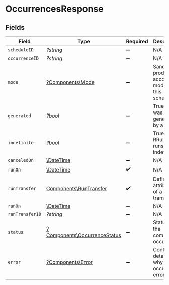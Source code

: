 # OccurrencesResponse


## Fields

| Field                                                                       | Type                                                                        | Required                                                                    | Description                                                                 | Example                                                                     |
| --------------------------------------------------------------------------- | --------------------------------------------------------------------------- | --------------------------------------------------------------------------- | --------------------------------------------------------------------------- | --------------------------------------------------------------------------- |
| `scheduleID`                                                                | *?string*                                                                   | :heavy_minus_sign:                                                          | N/A                                                                         |                                                                             |
| `occurrenceID`                                                              | *?string*                                                                   | :heavy_minus_sign:                                                          | N/A                                                                         |                                                                             |
| `mode`                                                                      | [?Components\Mode](../../Models/Components/Mode.md)                         | :heavy_minus_sign:                                                          | Sandbox or production account mode of this schedule.                        | production                                                                  |
| `generated`                                                                 | *?bool*                                                                     | :heavy_minus_sign:                                                          | True if this was generated by a RRule.                                      |                                                                             |
| `indefinite`                                                                | *?bool*                                                                     | :heavy_minus_sign:                                                          | True if the RRule set runs indefinitely.                                    |                                                                             |
| `canceledOn`                                                                | [\DateTime](https://www.php.net/manual/en/class.datetime.php)               | :heavy_minus_sign:                                                          | N/A                                                                         |                                                                             |
| `runOn`                                                                     | [\DateTime](https://www.php.net/manual/en/class.datetime.php)               | :heavy_check_mark:                                                          | N/A                                                                         |                                                                             |
| `runTransfer`                                                               | [Components\RunTransfer](../../Models/Components/RunTransfer.md)            | :heavy_check_mark:                                                          | Defines the attributes of a transfer.                                       |                                                                             |
| `ranOn`                                                                     | [\DateTime](https://www.php.net/manual/en/class.datetime.php)               | :heavy_minus_sign:                                                          | N/A                                                                         |                                                                             |
| `ranTransferID`                                                             | *?string*                                                                   | :heavy_minus_sign:                                                          | N/A                                                                         |                                                                             |
| `status`                                                                    | [?Components\OccurrenceStatus](../../Models/Components/OccurrenceStatus.md) | :heavy_minus_sign:                                                          | Status of the completed occurrence.                                         |                                                                             |
| `error`                                                                     | [?Components\Error](../../Models/Components/Error.md)                       | :heavy_minus_sign:                                                          | Contains details on why the occurrence errored.                             |                                                                             |